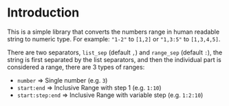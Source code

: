 # Introduction
This is a simple library that converts the numbers range in human readable string to numeric type. For example: `"1-2"` to `[1,2]` or `"1,3:5"` to `[1,3,4,5]`.

There are two separators, `list_sep` (default `,`) and `range_sep` (default `:`), the string is first separated by the list separators, and then the individual part is considered a range, there are 3 types of ranges:

- `number` ⇒ Single number (e.g. `3`)
- `start:end` ⇒ Inclusive Range with step 1 (e.g. `1:10`)
- `start:step:end` ⇒ Inclusive Range with variable step (e.g. `1:2:10`)


